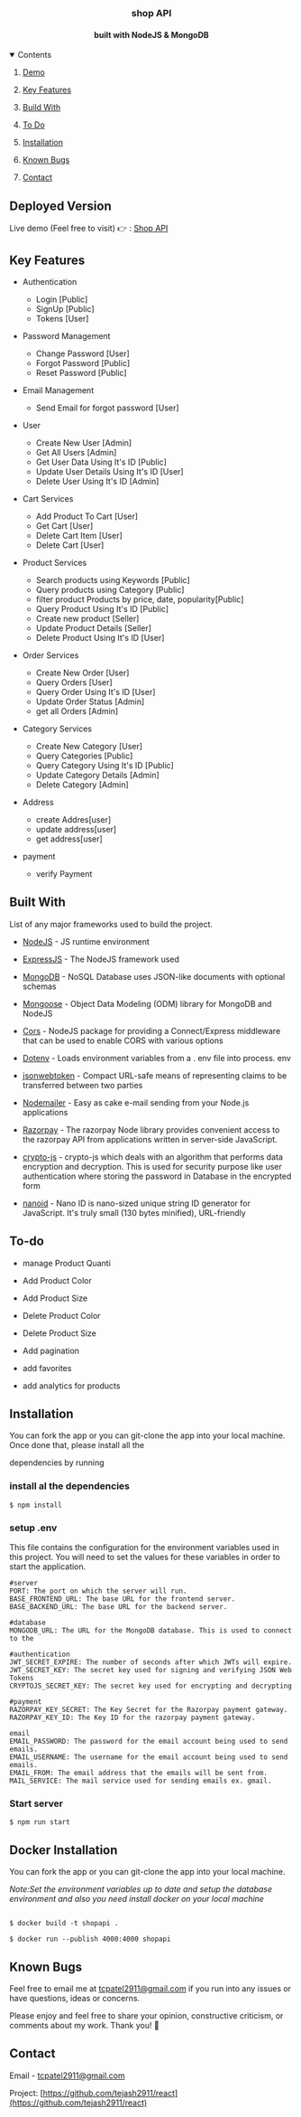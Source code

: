 <!-- PROJECT LOGO -->

<br  />

<h1  align="center">

<h3  align="center">shop API</h3>

</h1>

<h4  align="center">built with NodeJS & MongoDB</h4>

<!-- TABLE OF CONTENTS -->

<details  open="open">

<summary>Contents</summary>

<ol>

<li>

<a  href="#deployed-version">Demo</a>

</li>

<li>

<a  href="#key-features">Key Features</a>

</li>

<li>
    <a href="#build-with">Build With</a>
</li>

<li>

<a  href="#to-do">To Do</a>

</li>

<li>

<a  href="#installation">Installation</a>

</li>

<li>

<a  href="#known-bugs">Known Bugs</a>

</li>
<li>

<a  href="#contact">Contact</a>

</li>

</ol>

</details>

## Deployed Version

Live demo (Feel free to visit) 👉 : <a  href="https://shopapi.onrender.com">Shop API</a>

## Key Features

- Authentication

  - Login [Public]
  - SignUp [Public]
  - Tokens [User]

- Password Management

  - Change Password [User]
  - Forgot Password [Public]
  - Reset Password [Public]

- Email Management

  - Send Email for forgot password [User]

- User

  - Create New User [Admin]
  - Get All Users [Admin]
  - Get User Data Using It's ID [Public]
  - Update User Details Using It's ID [User]
  - Delete User Using It's ID [Admin]

- Cart Services

  - Add Product To Cart [User]
  - Get Cart [User]
  - Delete Cart Item [User]
  - Delete Cart [User]

- Product Services

  - Search products using Keywords [Public]
  - Query products using Category [Public]
  - filter product Products by price, date, popularity[Public]
  - Query Product Using It's ID [Public]
  - Create new product [Seller]
  - Update Product Details [Seller]
  - Delete Product Using It's ID [User]

- Order Services

  - Create New Order [User]
  - Query Orders [User]
  - Query Order Using It's ID [User]
  - Update Order Status [Admin]
  - get all Orders [Admin]

- Category Services
  - Create New Category [User]
  - Query Categories [Public]
  - Query Category Using It's ID [Public]
  - Update Category Details [Admin]
  - Delete Category [Admin]
- Address
  - create Addres[user]
  - update address[user]
  - get address[user]
- payment
  - verify Payment

## Built With

List of any major frameworks used to build the project.

- [NodeJS](https://nodejs.org/) - JS runtime environment

- [ExpressJS](https://expressjs.com/) - The NodeJS framework used

- [MongoDB](https://www.mongodb.com/) - NoSQL Database uses JSON-like documents with optional schemas

- [Mongoose](https://mongoosejs.com/) - Object Data Modeling (ODM) library for MongoDB and NodeJS

- [Cors](https://www.npmjs.com/package/cors) - NodeJS package for providing a Connect/Express middleware that can be used to enable CORS with various options

- [Dotenv](https://www.npmjs.com/package/dotenv) - Loads environment variables from a . env file into process. env

- [jsonwebtoken](https://jwt.io/) - Compact URL-safe means of representing claims to be transferred between two parties

- [Nodemailer](https://www.npmjs.com/package/nodemailer) - Easy as cake e-mail sending from your Node.js applications

- [Razorpay](https://www.npmjs.com/package/razorpay) - The razorpay Node library provides convenient access to the razorpay API from applications written in server-side JavaScript.

- [crypto-js](https://www.npmjs.com/package/crypto-js) - crypto-js which deals with an algorithm that performs data encryption and decryption. This is used for security purpose like user authentication where storing the password in Database in the encrypted form

- [nanoid]() - Nano ID is nano-sized unique string ID generator for JavaScript. It's truly small (130 bytes minified), URL-friendly

## To-do

- manage Product Quanti

- Add Product Color

- Add Product Size

- Delete Product Color

- Delete Product Size

- Add pagination

- add favorites

- add analytics for products

## Installation

You can fork the app or you can git-clone the app into your local machine. Once done that, please install all the

dependencies by running

### install al the dependencies

```
$ npm install
```

### setup .env

This file contains the configuration for the environment variables used in this project. You will need to set the values for these variables in order to start the application.

```
#server
PORT: The port on which the server will run.
BASE_FRONTEND_URL: The base URL for the frontend server.
BASE_BACKEND_URL: The base URL for the backend server.

#database
MONGODB_URL: The URL for the MongoDB database. This is used to connect to the

#authentication
JWT_SECRET_EXPIRE: The number of seconds after which JWTs will expire.
JWT_SECRET_KEY: The secret key used for signing and verifying JSON Web Tokens
CRYPTOJS_SECRET_KEY: The secret key used for encrypting and decrypting

#payment
RAZORPAY_KEY_SECRET: The Key Secret for the Razorpay payment gateway.
RAZORPAY_KEY_ID: The Key ID for the razorpay payment gateway.

email
EMAIL_PASSWORD: The password for the email account being used to send emails.
EMAIL_USERNAME: The username for the email account being used to send emails.
EMAIL_FROM: The email address that the emails will be sent from.
MAIL_SERVICE: The mail service used for sending emails ex. gmail.
```

### Start server

```
$ npm run start
```

## Docker Installation

You can fork the app or you can git-clone the app into your local machine.

_Note:Set the environment variables up to date and setup the database environment and also you need install docker on your local machine_

```

$ docker build -t shopapi .

$ docker run --publish 4000:4000 shopapi

```

## Known Bugs

Feel free to email me at tcpatel2911@gmail.com if you run into any issues or have questions, ideas or concerns.

Please enjoy and feel free to share your opinion, constructive criticism, or comments about my work. Thank you! 🙂

<!-- CONTACT -->

## Contact

Email - [tcpatel2911@gmail.com]()

Project: [https://github.com/tejash2911/react](https://github.com/tejash2911/react)

